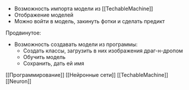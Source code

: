- Возможность импорта модели из [[TechableMachine]]
- Отображение моделей
- Можно войти в модель, закинуть фотки и сделать предикт

Продвинутое: 
- Возможность создавать модели из программы:
	- Создать классы, загрузить в них изображения драг-н-дропом
	- Обучить модель
	- Сохранить, дать ей имя


[[Программирование]] [[Нейронные сети]] [[TechableMachine]] [[Neuron]]